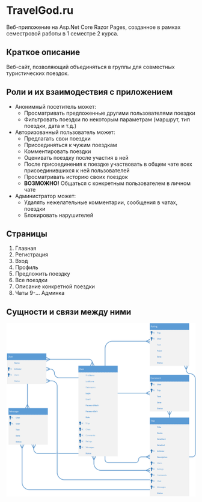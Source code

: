 # TravelGod.ru
Веб-приложение на Asp.Net Core Razor Pages, созданное в рамках семестровой работы в 1 семестре 2 курса.

## Краткое описание
Веб-сайт, позволяющий объединяться в группы для совместных туристических поездок.  

## Роли и их взаимодествия с приложением
* Анонимный посетитель может:
  * Просматривать предложенные другими пользователями поездки
  * Фильтровать поездки по некоторым параметрам (маршрут, тип поездки, дата и т.д.)
* Авторизованный пользователь может:
  * Предлагать свои поездки
  * Присоединяться к чужим поездкам
  * Комментировать поездки
  * Оценивать поездку после участия в ней
  * После присоединения к поездке участвовать в общем чате всех присоединившихся к ней пользователей
  * Просматривать историю своих поездок
  * **ВОЗМОЖНО!** Общаться с конкретным пользователем в личном чате
* Администратор может:
  * Удалять нежелательные комментарии, сообщения в чатах, поездки
  * Блокировать нарушителей

## Страницы
1. Главная
2. Регистрация
3. Вход
4. Профиль
5. Предложить поездку
6. Все поездки
7. Описание конкретной поездки
8. Чаты
9-... Админка

## Сущности и связи между ними
![Database](Docs/Database.png)
